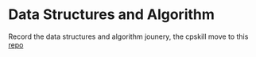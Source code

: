 # Data Structures and Algorithm

Record the data structures and algorithm jounery, the cpskill move to this [repo](https://github.com/GroverZhu/CPSKILL)